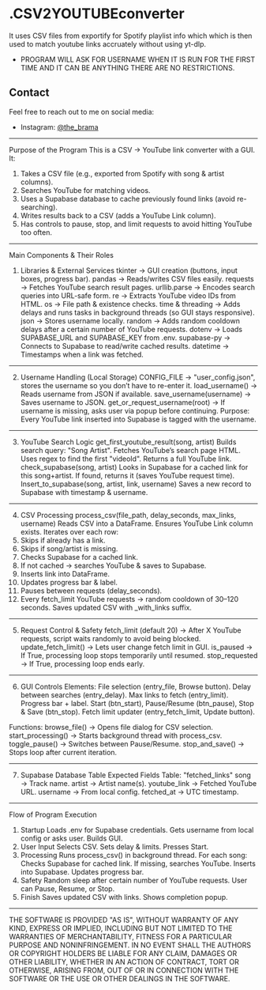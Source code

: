 # .CSV2YOUTUBEconverter
It uses CSV files from exportify for Spotify playlist info which which is then used to match youtube links accruately without using yt-dlp.
- PROGRAM WILL ASK FOR USERNAME WHEN IT IS RUN FOR THE FIRST TIME AND IT CAN BE ANYTHING THERE ARE NO RESTRICTIONS.

## Contact

Feel free to reach out to me on social media:
- Instagram: [@the_brama]([https://instagram.com/your_instagram_id](https://www.instagram.com/the_brama?igsh=MWNnaXhseWJ4cG9ydQ==))
  
---
Purpose of the Program
This is a CSV → YouTube link converter with a GUI.
It:
1. Takes a CSV file (e.g., exported from Spotify with song & artist columns).
2. Searches YouTube for matching videos.
3. Uses a Supabase database to cache previously found links (avoid re-searching).
4. Writes results back to a CSV (adds a YouTube Link column).
5. Has controls to pause, stop, and limit requests to avoid hitting YouTube too often.

---
Main Components & Their Roles
1. Libraries & External Services
tkinter → GUI creation (buttons, input boxes, progress bar).
pandas → Reads/writes CSV files easily.
requests → Fetches YouTube search result pages.
urllib.parse → Encodes search queries into URL-safe form.
re → Extracts YouTube video IDs from HTML.
os → File path & existence checks.
time & threading → Adds delays and runs tasks in background threads (so GUI stays responsive).
json → Stores username locally.
random → Adds random cooldown delays after a certain number of YouTube requests.
dotenv → Loads SUPABASE_URL and SUPABASE_KEY from .env.
supabase-py → Connects to Supabase to read/write cached results.
datetime → Timestamps when a link was fetched.

---
2. Username Handling (Local Storage)
CONFIG_FILE → "user_config.json", stores the username so you don’t have to re-enter it.
load_username() → Reads username from JSON if available.
save_username(username) → Saves username to JSON.
get_or_request_username(root) → If username is missing, asks user via popup before continuing.
Purpose: Every YouTube link inserted into Supabase is tagged with the username.

---
3. YouTube Search Logic
get_first_youtube_result(song, artist)
Builds search query: "Song Artist".
Fetches YouTube’s search page HTML.
Uses regex to find the first "videoId".
Returns a full YouTube link.
check_supabase(song, artist)
Looks in Supabase for a cached link for this song+artist.
If found, returns it (saves YouTube request time).
Insert_to_supabase(song, artist, link, username)
Saves a new record to Supabase with timestamp & username.

---
4. CSV Processing
process_csv(file_path, delay_seconds, max_links, username)
Reads CSV into a DataFrame.
Ensures YouTube Link column exists.
Iterates over each row:
1. Skips if already has a link.
2. Skips if song/artist is missing.
3. Checks Supabase for a cached link.
4. If not cached → searches YouTube & saves to Supabase.
5. Inserts link into DataFrame.
6. Updates progress bar & label.
7. Pauses between requests (delay_seconds).
8. Every fetch_limit YouTube requests → random cooldown of 30–120 seconds.
Saves updated CSV with _with_links suffix.

---
5. Request Control & Safety
fetch_limit (default 20) → After X YouTube requests, script waits randomly to avoid being blocked.
update_fetch_limit() → Lets user change fetch limit in GUI.
is_paused → If True, processing loop stops temporarily until resumed.
stop_requested → If True, processing loop ends early.

---
6. GUI Controls
Elements:
File selection (entry_file, Browse button).
Delay between searches (entry_delay).
Max links to fetch (entry_limit).
Progress bar + label.
Start (btn_start), Pause/Resume (btn_pause), Stop & Save (btn_stop).
Fetch limit updater (entry_fetch_limit, Update button).

Functions:
browse_file() → Opens file dialog for CSV selection.
start_processing() → Starts background thread with process_csv.
toggle_pause() → Switches between Pause/Resume.
stop_and_save() → Stops loop after current iteration.

---
7. Supabase Database Table Expected Fields
Table: "fetched_links"
song → Track name.
artist → Artist name(s).
youtube_link → Fetched YouTube URL.
username → From local config.
fetched_at → UTC timestamp.

---
Flow of Program Execution
1. Startup
Loads .env for Supabase credentials.
Gets username from local config or asks user.
Builds GUI.
2. User Input
Selects CSV.
Sets delay & limits.
Presses Start.
3. Processing
Runs process_csv() in background thread.
For each song:
Checks Supabase for cached link.
If missing, searches YouTube.
Inserts into Supabase.
Updates progress bar.
4. Safety
Random sleep after certain number of YouTube requests.
User can Pause, Resume, or Stop.
5. Finish
Saves updated CSV with links.
Shows completion popup.

---

THE SOFTWARE IS PROVIDED "AS IS", WITHOUT WARRANTY OF ANY KIND, EXPRESS OR IMPLIED, INCLUDING BUT NOT LIMITED TO THE WARRANTIES OF MERCHANTABILITY, FITNESS FOR A PARTICULAR PURPOSE AND 
NONINFRINGEMENT. IN NO EVENT SHALL THE AUTHORS OR COPYRIGHT HOLDERS BE LIABLE FOR ANY CLAIM, DAMAGES OR OTHER LIABILITY, WHETHER IN AN ACTION OF CONTRACT, TORT OR OTHERWISE, ARISING FROM,
OUT OF OR IN CONNECTION WITH THE SOFTWARE OR THE USE OR OTHER DEALINGS IN THE SOFTWARE.

